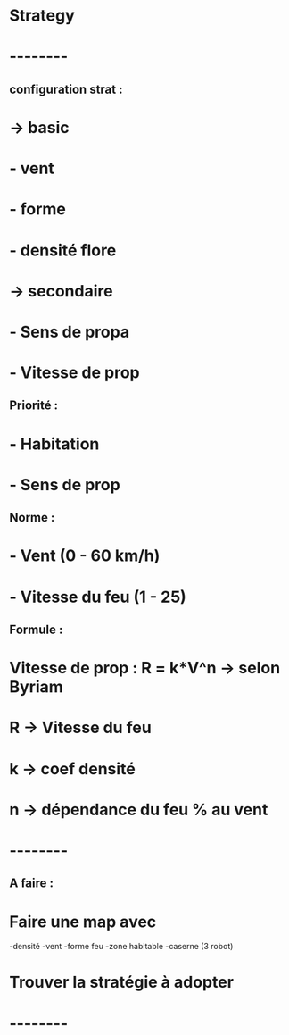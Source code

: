 # Strategy

# -------- # 
## configuration strat :

# -> basic
# - vent 
# - forme
# - densité flore 

# ->  secondaire
# - Sens de propa 
# - Vitesse de prop

## Priorité : 
# - Habitation
# - Sens de prop

## Norme :
# - Vent (0 - 60 km/h)
# - Vitesse du feu (1 - 25)

## Formule : 
# Vitesse de prop : R = k*V^n -> selon Byriam 
# R -> Vitesse du feu 
# k -> coef densité 
# n -> dépendance du feu % au vent
# -------- # 
## A faire : 

# Faire une map avec 

-densité 
-vent 
-forme feu
-zone habitable 
-caserne (3 robot)

# Trouver la stratégie à adopter 

# -------- # 
